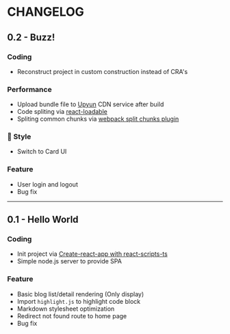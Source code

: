 # CHANGELOG

## 0.2 - Buzz!

### Coding

- Reconstruct project in custom construction instead of CRA's

### Performance

- Upload bundle file to [Upyun](https://upyun.com) CDN service after build
- Code spliting via [react-loadable](https://github.com/jamiebuilds/react-loadable)
- Spliting common chunks via [webpack split chunks plugin](https://webpack.js.org/plugins/split-chunks-plugin/)

### 💄 Style

- Switch to Card UI

### Feature

- User login and logout
- Bug fix

---

## 0.1 - Hello World

### Coding

- Init project via [Create-react-app with react-scripts-ts](https://github.com/Microsoft/TypeScript-React-Starter)
- Simple node.js server to provide SPA

### Feature

- Basic blog list/detail rendering (Only display)
- Import `highlight.js` to highlight code block
- Markdown stylesheet optimization
- Redirect not found route to home page
- Bug fix